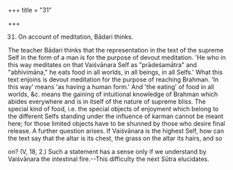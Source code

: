 +++
title = "31"

+++


31. On account of meditation, Bādari thinks.

The teacher Bādari thinks that the representation in the text of the supreme Self in the form of a man is for the purpose of devout meditation. 'He who in this way meditates on that Vaiśvānara Self as "prādeśamātra" and "abhivimāna," he eats food in all worlds, in all beings, in all Selfs.' What this text enjoins is devout meditation for the purpose of reaching Brahman. 'In this way' means 'as having a human form.' And 'the eating' of food in all worlds, &c. means the gaining of intuitional knowledge of Brahman which abides everywhere and is in itself of the nature of supreme bliss. The special kind of food, i.e. the special objects of enjoyment which belong to the different Selfs standing under the influence of karman cannot be meant here; for those limited objects have to be shunned by those who desire final release. A further question arises. If Vaiśvānara is the highest Self, how can the text say that the altar is its chest, the grass on the altar its hairs, and so

on? (V, 18, 2.) Such a statement has a sense only if we understand by Vaiśvānara the intestinal fire.--This difficulty the next Sūtra elucidates.

